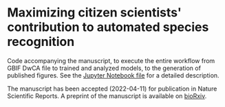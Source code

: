 # Maximizing citizen scientists' contribution to automated species recognition

Code accompanying the manuscript, to execute the entire workflow from GBIF DwCA file to trained and analyzed models, to the generation of published figures. See the [Jupyter Notebook file](workflow.ipynb) for a detailed description.

The manuscript has been accepted (2022-04-11) for publication in Nature Scientific Reports.
A preprint of the manuscript is available on [bioRxiv](https://doi.org/10.1101/2022.02.17.480847).